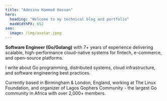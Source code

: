 ```yaml
---
title: "Adesina Hammed Hassan"
hero:
  heading: "Welcome to my technical blog and portfolio"
  maxWidthPX: 652
seo:
  image: /img/avatar.jpeg
---
```


**Software Engineer (Go/Golang)** with 7+ years of experience delivering scalable, high-performance cloud-native systems for fintech, e-commerce, and open-source platforms. 

I write about Go programming, distributed systems, cloud infrastructure, and software engineering best practices. 

Currently based in Birmingham & London, England, working at The Linux Foundation, and organizer of Lagos Gophers Community - the largest Go community in Africa with over 2,000+ members.